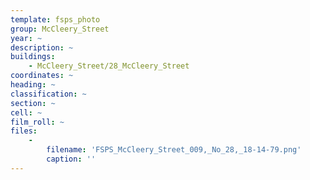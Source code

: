```yaml
---
template: fsps_photo
group: McCleery_Street
year: ~
description: ~
buildings:
    - McCleery_Street/28_McCleery_Street
coordinates: ~
heading: ~
classification: ~
section: ~
cell: ~
film_roll: ~
files:
    -
        filename: 'FSPS_McCleery_Street_009,_No_28,_18-14-79.png'
        caption: ''
---
```

